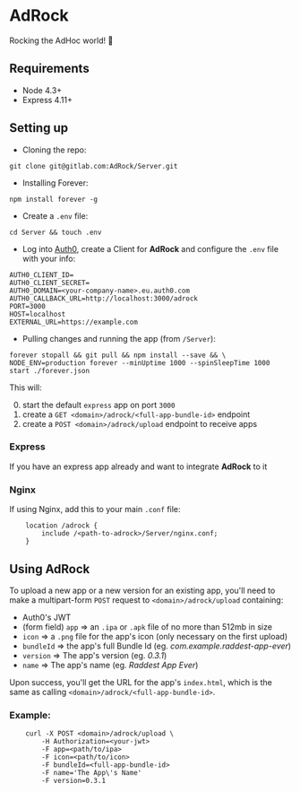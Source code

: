 # AdRock

Rocking the AdHoc world! 🤘

## Requirements

* Node 4.3+
* Express 4.11+

## Setting up

* Cloning the repo:

`git clone git@gitlab.com:AdRock/Server.git`
* Installing Forever:

`npm install forever -g`
* Create a `.env` file:

`cd Server && touch .env`
* Log into [Auth0](https://www.auth0.com), create a Client for **AdRock** and configure the `.env` file with your info:

```
AUTH0_CLIENT_ID= 
AUTH0_CLIENT_SECRET= 
AUTH0_DOMAIN=<your-company-name>.eu.auth0.com 
AUTH0_CALLBACK_URL=http://localhost:3000/adrock
PORT=3000
HOST=localhost
EXTERNAL_URL=https://example.com
```

* Pulling changes and running the app (from `/Server`):

`forever stopall && git pull && npm install --save && \
NODE_ENV=production forever --minUptime 1000 --spinSleepTime 1000 start ./forever.json`

This will:

0. start the default `express` app on port `3000`
0. create a `GET <domain>/adrock/<full-app-bundle-id>` endpoint
0. create a `POST <domain>/adrock/upload` endpoint to receive apps

### Express

If you have an express app already and want to integrate **AdRock** to it

### Nginx

If using Nginx, add this to your main `.conf` file:

```
	location /adrock {
		include	/<path-to-adrock>/Server/nginx.conf;
	}
```

## Using AdRock

To upload a new app or a new version for an existing app, you'll need to make a multipart-form `POST` request to `<domain>/adrock/upload` containing:

* Auth0's JWT
* (form field) `app` => an `.ipa` or `.apk` file of no more than 512mb in size
* `icon` => a `.png` file for the app's icon (only necessary on the first upload)
* `bundleId` => the app's full Bundle Id (eg. _com.example.raddest-app-ever_)
* `version` => The app's version (eg. _0.3.1_)
* `name` => The app's name (eg. _Raddest App Ever_)

Upon success, you'll get the URL for the app's `index.html`, which is the same as calling `<domain>/adrock/<full-app-bundle-id>`.

### Example:

```
	curl -X POST <domain>/adrock/upload \
		-H Authorization=<your-jwt>
		-F app=<path/to/ipa>
		-F icon=<path/to/icon>
		-F bundleId=<full-app-bundle-id>
		-F name='The App\'s Name'
		-F version=0.3.1
```
